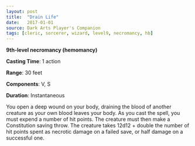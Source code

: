 ```yaml
---
layout: post
title:  "Drain Life"
date:   2017-01-01
source: Dark Arts Player's Companion
tags: [cleric, sorcerer, wizard, level9, necromancy, hb]
---
```


**9th-level necromancy (hemomancy)**

**Casting Time**: 1 action

**Range**: 30 feet

**Components**: V, S

**Duration**: Instantaneous

You open a deep wound on your body, draining the blood of another creature as your own blood leaves your body. As you cast the spell, you must expend a number of hit points. The creature must then make a Constitution saving throw. The creature takes 12d12 + double the number of hit points spent as necrotic damage on a failed save, or half damage on a successful one.
